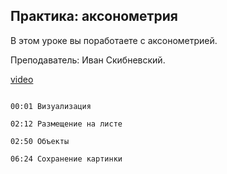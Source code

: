 ## Практика: аксонометрия

В этом уроке вы поработаете с аксонометрией.

Преподаватель: Иван Скибневский. 

[video](https://player.softculture.cc/embed/online/ARC/ARC_59.21.12_L8-7_Practice_Axonometry)

```chapters

00:01 Визуализация

02:12 Размещение на листе

02:50 Объекты

06:24 Сохранение картинки

```